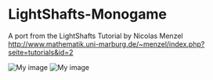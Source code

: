 # LightShafts-Monogame
A port from the LightShafts Tutorial by Nicolas Menzel
http://www.mathematik.uni-marburg.de/~menzel/index.php?seite=tutorials&id=2

![My image](https://github.com/Stephanowicz/LightShafts-Monogame/blob/master/LightShafts.jpg) 
![My image](https://github.com/Stephanowicz/LightShafts-Monogame/blob/master/LightShaftsControl.jpg)
